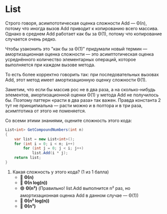 # List

Строго говоря, асимпототическая оценка сложности Add — Θ(n), потому что иногда вызов Add приводит к копированию всего массива. Однако в среднем Add работает как бы за Θ(1), потому что копирование случается очень редко.

Чтобы узаконить это "как бы за Θ(1)" придумали новый термин — амортизационная оценка сложности — это асимптотическая оценка усреднённого количество элементарных операций, которое выполняется при каждом вызове метода.

То есть более корректно говорить так: при последовательных вызовах Add, этот метод имеет амортизационную оценку сложности Θ(1).

Заметим, что если бы массив рос не в два раза, а на сколько-нибудь элементов, амортизационной оценки Θ(1) у метода Add не получилось бы. Поэтому паттерн «расти в два раза» так важен. Правда константа 2 тут не принципиальна — расти можно и в полтора и в три раза, асимптотика от этого не поменяется.

Со всеми этими знаниями, оцените сложность этого кода:

```cs
List<int> GetCompoundNumbers(int n)
{
    var list = new List<int>();
    for (int i = 0; i < n; i++)
        for (int j = 0; j < i; j++)
            list.Add(i * j);
    return list;
}
```

1. Какая сложность у этого кода? (1 из 1 балла)
   * 🔴 **Θ(n)**
   * 🔴 **Θ(n log(n))**
   * 🟢 **Θ(n²)** (Правильно! list.Add выполнится n² раз, но амортизационная оценка Add в данном случае — Θ(1))
   * 🔴 **Θ(n² log(n))**
   * 🔴 **Θ(n³)**
